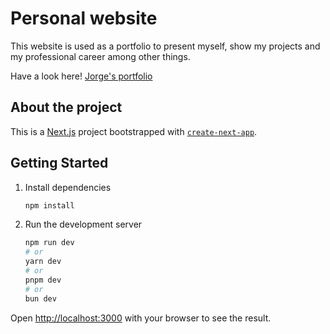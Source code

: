 # Personal website

This website is used as a portfolio to present myself, show my projects and my professional career among other things.

Have a look here! [Jorge's portfolio](https://jorgenusan.github.io/personal-website/)

## About the project

This is a [Next.js](https://nextjs.org/) project bootstrapped with [`create-next-app`](https://github.com/vercel/next.js/tree/canary/packages/create-next-app).

## Getting Started

1. Install dependencies

    ```bash
    npm install
    ```

2. Run the development server

    ```bash
    npm run dev
    # or
    yarn dev
    # or
    pnpm dev
    # or
    bun dev
    ```

Open [http://localhost:3000](http://localhost:3000) with your browser to see the result.
